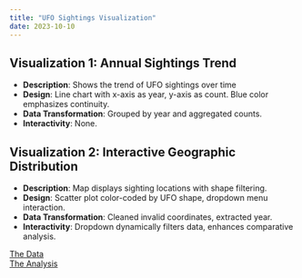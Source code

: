 ```yaml
---
title: "UFO Sightings Visualization"
date: 2023-10-10
---
```


## Visualization 1: Annual Sightings Trend
- **Description**: Shows the trend of UFO sightings over time  
- **Design**: Line chart with x-axis as year, y-axis as count. Blue color emphasizes continuity.  
- **Data Transformation**: Grouped by year and aggregated counts.  
- **Interactivity**: None.  

## Visualization 2: Interactive Geographic Distribution  
- **Description**: Map displays sighting locations with shape filtering.  
- **Design**: Scatter plot color-coded by UFO shape, dropdown menu interaction.  
- **Data Transformation**: Cleaned invalid coordinates, extracted year.  
- **Interactivity**: Dropdown dynamically filters data, enhances comparative analysis.  

[The Data](https://github.com/UIUC-iSchool-DataViz/is445_data/raw/main/ufo-scrubbed-geocoded-time-standardized-00.csv)  
[The Analysis](https://github.com/yourusername/repo/blob/main/ufo_analysis.ipynb)
